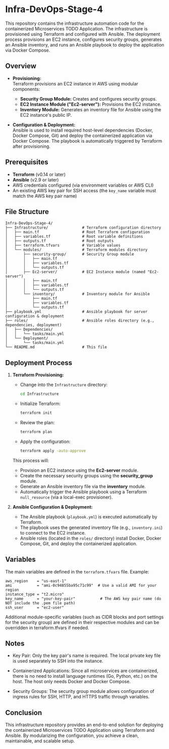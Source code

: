 # Infra-DevOps-Stage-4

This repository contains the infrastructure automation code for the containerized Microservices TODO Application. The infrastructure is provisioned using Terraform and configured with Ansible. The deployment process provisions an EC2 instance, configures security groups, generates an Ansible inventory, and runs an Ansible playbook to deploy the application via Docker Compose.

## Overview

- **Provisioning:**  
  Terraform provisions an EC2 instance in AWS using modular components:
  - **Security Group Module:** Creates and configures security groups.
  - **EC2 Instance Module ("Ec2-server"):** Provisions the EC2 instance.
  - **Inventory Module:** Generates an inventory file for Ansible using the EC2 instance's public IP.

- **Configuration & Deployment:**  
  Ansible is used to install required host-level dependencies (Docker, Docker Compose, Git) and deploy the containerized application via Docker Compose. The playbook is automatically triggered by Terraform after provisioning.

## Prerequisites

- **Terraform** (v0.14 or later)
- **Ansible** (v2.9 or later)
- AWS credentials configured (via environment variables or AWS CLI)
- An existing AWS key pair for SSH access (the `key_name` variable must match the AWS key pair name)

## File Structure

```
Infra-DevOps-Stage-4/
├── Infrastructure/               # Terraform configuration directory
│   ├── main.tf                   # Root Terraform configuration
│   ├── variables.tf              # Root variable definitions 
│   ├── outputs.tf                # Root outputs        
│   ├── terraform.tfvars          # Variable values        
│   └── modules/                  # Terraform modules directory
│       ├── security-group/       # Security Group module    
│       │   ├── main.tf 
│       │   ├── variables.tf 
│       │   └── outputs.tf  
│       ├── Ec2-server/           # EC2 Instance module (named "Ec2-server")
│       │   ├── main.tf 
│       │   ├── variables.tf 
│       │   └── outputs.tf
│       └── inventory/            # Inventory module for Ansible
│           ├── main.tf 
│           ├── variables.tf 
│           └── outputs.tf      
├── playbook.yml                  # Ansible playbook for server configuration & deployment 
├── roles/                        # Ansible roles directory (e.g., dependencies, deployment) 
│   ├── Dependencies/ 
│   │   └── tasks/main.yml 
│   └── Deployment/ 
│       └── tasks/main.yml 
└── README.md                     # This file
```

## Deployment Process

1. **Terraform Provisioning:**
   - Change into the `Infrastructure` directory:
     ```bash
     cd Infrastructure
     ```
   - Initialize Terraform:
     ```bash
     terraform init
     ```
   - Review the plan:
     ```bash
     terraform plan
     ```
   - Apply the configuration:
     ```bash
     terraform apply -auto-approve
     ```
   This process will:
   - Provision an EC2 instance using the **Ec2-server** module.
   - Create the necessary security groups using the **security_group** module.
   - Generate an Ansible inventory file via the **inventory** module.
   - Automatically trigger the Ansible playbook using a Terraform `null_resource` (via a local-exec provisioner).

2. **Ansible Configuration & Deployment:**
   - The Ansible playbook (`playbook.yml`) is executed automatically by Terraform.
   - The playbook uses the generated inventory file (e.g., `inventory.ini`) to connect to the EC2 instance.
   - Ansible roles (located in the `roles/` directory) install Docker, Docker Compose, Git, and deploy the containerized application.

## Variables

The main variables are defined in the `terraform.tfvars` file. Example:

```hcl
aws_region    = "us-east-1"
ami           = "ami-0c94855ba95c71c99"  # Use a valid AMI for your region
instance_type = "t2.micro"
key_name      = "your-key-pair"           # The AWS key pair name (do NOT include the .pem file path)
ssh_user      = "ec2-user"
```
Additional module-specific variables (such as CIDR blocks and port settings for the security group) are defined in their respective modules and can be overridden in terraform.tfvars if needed.

## Notes

- Key Pair:
  Only the key pair's name is required. The local private key file is used separately to SSH into the instance.

- Containerized Applications:
  Since all microservices are containerized, there is no need to install language runtimes (Go, Python, etc.) on the host. The host only needs Docker and Docker Compose.

- Security Groups:
  The security group module allows configuration of ingress rules for SSH, HTTP, and HTTPS traffic through variables.

## Conclusion

This infrastructure repository provides an end-to-end solution for deploying the containerized Microservices TODO Application using Terraform and Ansible. By modularizing the configuration, you achieve a clean, maintainable, and scalable setup.
